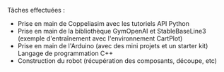 Tâches effectuées :

- Prise en main de Coppeliasim avec les tutoriels
API Python
- Prise en main de la bibliothèque GymOpenAI et StableBaseLine3
(exemple d'entraînement avec l'environnement CartPlot)
- Prise en main de l'Arduino (avec des mini projets et un starter kit)
Langage de programmation C++
- Construction du robot (récupération des composants, découpe, etc)
